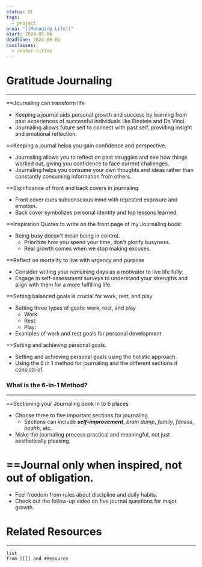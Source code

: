```yaml
---
status: 🟨
tags:
  - project
area: "[[Managing Life]]"
start: 2024-05-04
deadline: 2024-06-01
cssclasses:
  - center-titles
---
```

# Gratitude Journaling

---

==Journaling can transform life
- Keeping a journal aids personal growth and success by learning from past experiences of successful individuals like Einstein and Da Vinci.
- Journaling allows future self to connect with past self, providing insight and emotional reflection.

==Keeping a journal helps you gain confidence and perspective.
- Journaling allows you to reflect on past struggles and see how things worked out, giving you confidence to face current challenges.
- Journaling helps you consume your own thoughts and ideas rather than constantly consuming information from others.

==Significance of front and back covers in journaling
- Front cover cues subconscious mind with repeated exposure and emotion.
- Back cover symbolizes personal identity and top lessons learned.

==Inspiration Quotes to write on the front page of my Journaling book:
- Being busy doesn't mean being in control.
	- Prioritize how you spend your time, don't glorify busyness.
	- Real growth comes when we stop making excuses.
  
==Reflect on mortality to live with urgency and purpose
- Consider writing your remaining days as a motivator to live life fully.
- Engage in self-assessment surveys to understand your strengths and align with them for a more fulfilling life.

==Setting balanced goals is crucial for work, rest, and play
- Setting three types of goals: work, rest, and play
	- Work: 
	- Rest: 
	- Play: 
- Examples of work and rest goals for personal development

==Setting and achieving personal goals.
- Setting and achieving personal goals using the holistic approach.
- Using the 6 in 1 method for journaling and the different sections it consists of.

### What is the 6-in-1 Method?
---
==Sectioning your Journaling book in to 6 places
- Choose three to five important sections for journaling.
	- Sections can include ***self-improvement***, *brain dump*, *family*, *fitness*, *health*, etc.
- Make the journaling process practical and meaningful, not just aesthetically pleasing.

# ==Journal only when inspired, not out of obligation.
- Feel freedom from rules about discipline and daily habits.
- Check out the follow-up video on five journal questions for major growth.








# Related Resources
---
```dataview
list
from [[]] and #Resource 
```
